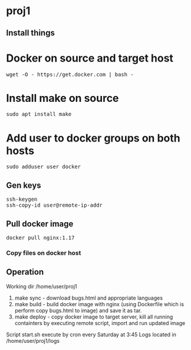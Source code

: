 # proj1
## Install things
# Docker on source and target host
<pre>
wget -O - https://get.docker.com | bash -
</pre>
# Install make on source
<pre>
sudo apt install make
</pre>
# Add user to docker groups on both hosts
<pre>
sudo adduser user docker
</pre>
## Gen keys
<pre>
ssh-keygen
ssh-copy-id user@remote-ip-addr
</pre>
## Pull docker image
<pre>
docker pull nginx:1.17
</pre>
### Copy files on docker host
## Operation
Working dir /home/user/proj1
1. make sync - download bugs.html and appropriate languages
2. make build - build docker image with nginx (using Dockerfile which is perform copy bugs.html to image) and save it as tar.
3. make deploy - copy docker image to target server, kill all running containters by executing remote script, import and run updated image

Script start.sh execute by cron every Saturday at 3:45
Logs located in /home/user/proj1/logs

